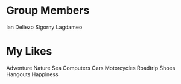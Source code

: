 # Group Members

Ian Deliezo
Sigorny Lagdameo
# My Likes

Adventure
Nature
Sea
Computers
Cars
Motorcycles
Roadtrip
Shoes
Hangouts
Happiness
